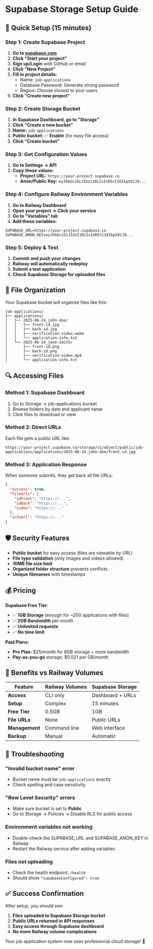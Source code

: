 # Supabase Storage Setup Guide

## 🚀 Quick Setup (15 minutes)

### Step 1: Create Supabase Project

1. **Go to [supabase.com](https://supabase.com)**
2. **Click "Start your project"**
3. **Sign up/Login** with GitHub or email
4. **Click "New Project"**
5. **Fill in project details:**
   - Name: `job-applications` 
   - Database Password: Generate strong password
   - Region: Choose closest to your users
6. **Click "Create new project"**

### Step 2: Create Storage Bucket

1. **In Supabase Dashboard, go to "Storage"**
2. **Click "Create a new bucket"**
3. **Name:** `job-applications`
4. **Public bucket:** ✅ **Enable** (for easy file access)
5. **Click "Create bucket"**

### Step 3: Get Configuration Values

1. **Go to Settings → API**
2. **Copy these values:**
   - **Project URL:** `https://your-project.supabase.co`
   - **Anon/Public Key:** `eyJhbGciOiJIUzI1NiIsInR5cCI6IkpXVCJ9...`

### Step 4: Configure Railway Environment Variables

1. **Go to Railway Dashboard**
2. **Open your project → Click your service**
3. **Go to "Variables" tab**
4. **Add these variables:**

```
SUPABASE_URL=https://your-project.supabase.co
SUPABASE_ANON_KEY=eyJhbGciOiJIUzI1NiIsInR5cCI6IkpXVCJ9...
```

### Step 5: Deploy & Test

1. **Commit and push your changes**
2. **Railway will automatically redeploy**
3. **Submit a test application**
4. **Check Supabase Storage for uploaded files**

## 📁 File Organization

Your Supabase bucket will organize files like this:

```
job-applications/
├── applications/
│   ├── 2025-06-24_john-doe/
│   │   ├── front-id.jpg
│   │   ├── back-id.jpg
│   │   ├── verification-video.webm
│   │   └── application-info.txt
│   └── 2025-06-24_jane-smith/
│       ├── front-id.png
│       ├── back-id.png
│       ├── verification-video.mp4
│       └── application-info.txt
```

## 🔍 Accessing Files

### Method 1: Supabase Dashboard
1. Go to Storage → job-applications bucket
2. Browse folders by date and applicant name
3. Click files to download or view

### Method 2: Direct URLs
Each file gets a public URL like:
```
https://your-project.supabase.co/storage/v1/object/public/job-applications/applications/2025-06-24_john-doe/front-id.jpg
```

### Method 3: Application Response
When someone submits, they get back all file URLs:
```json
{
  "success": true,
  "fileUrls": {
    "idFront": "https://...",
    "idBack": "https://...",
    "video": "https://..."
  },
  "infoUrl": "https://..."
}
```

## 🛡️ Security Features

- **Public bucket** for easy access (files are viewable by URL)
- **File type validation** (only images and videos allowed)
- **10MB file size limit**
- **Organized folder structure** prevents conflicts
- **Unique filenames** with timestamps

## 💰 Pricing

**Supabase Free Tier:**
- ✅ **1GB Storage** (enough for ~200 applications with files)
- ✅ **2GB Bandwidth** per month
- ✅ **Unlimited requests**
- ✅ **No time limit**

**Paid Plans:**
- **Pro Plan:** $25/month for 8GB storage + more bandwidth
- **Pay-as-you-go** storage: $0.021 per GB/month

## 🔧 Benefits vs Railway Volumes

| Feature | Railway Volumes | Supabase Storage |
|---------|----------------|------------------|
| **Access** | CLI only | Dashboard + URLs |
| **Setup** | Complex | 15 minutes |
| **Free Tier** | 0.5GB | 1GB |
| **File URLs** | None | Public URLs |
| **Management** | Command line | Web interface |
| **Backup** | Manual | Automatic |

## 🚨 Troubleshooting

### "Invalid bucket name" error
- Bucket name must be `job-applications` exactly
- Check spelling and case sensitivity

### "Row Level Security" errors
- Make sure bucket is set to **Public**
- Go to Storage → Policies → Disable RLS for public access

### Environment variables not working
- Double-check the SUPABASE_URL and SUPABASE_ANON_KEY in Railway
- Restart the Railway service after adding variables

### Files not uploading
- Check the health endpoint: `/health`
- Should show `"supabaseConfigured": true`

## ✅ Success Confirmation

After setup, you should see:
1. **Files uploaded to Supabase Storage bucket**
2. **Public URLs returned in API responses**
3. **Easy access through Supabase dashboard**
4. **No more Railway volume complications**

Your job application system now uses professional cloud storage! 🎉 